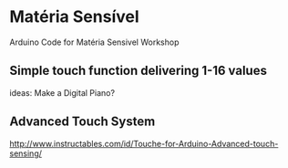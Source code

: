 # Matéria Sensível
Arduino Code for Matéria Sensivel Workshop

## Simple touch function delivering 1-16 values
ideas: Make a Digital Piano?



## Advanced Touch System
http://www.instructables.com/id/Touche-for-Arduino-Advanced-touch-sensing/

